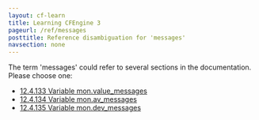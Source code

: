 ```yaml
---
layout: cf-learn
title: Learning CFEngine 3
pageurl: /ref/messages
posttitle: Reference disambiguation for 'messages'
navsection: none
---
```


The term 'messages' could refer to several sections in the documentation. Please choose one:

- [12.4.133 Variable mon.value_messages](https://cfengine.com/manuals/cf3-reference.html#Variable-mon.value_messages)
- [12.4.134 Variable mon.av_messages](https://cfengine.com/manuals/cf3-reference.html#Variable-mon.av_messages)
- [12.4.135 Variable mon.dev_messages](https://cfengine.com/manuals/cf3-reference.html#Variable-mon.dev_messages)

